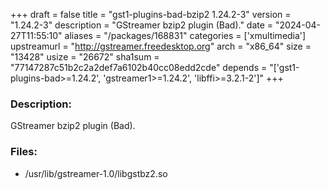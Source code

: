 +++
draft = false
title = "gst1-plugins-bad-bzip2 1.24.2-3"
version = "1.24.2-3"
description = "GStreamer bzip2 plugin (Bad)."
date = "2024-04-27T11:55:10"
aliases = "/packages/168831"
categories = ['xmultimedia']
upstreamurl = "http://gstreamer.freedesktop.org"
arch = "x86_64"
size = "13428"
usize = "26672"
sha1sum = "77147287c51b2c2a2def7a6102b40cc08edd2cde"
depends = "['gst1-plugins-bad>=1.24.2', 'gstreamer1>=1.24.2', 'libffi>=3.2.1-2']"
+++
### Description: 
GStreamer bzip2 plugin (Bad).

### Files: 
* /usr/lib/gstreamer-1.0/libgstbz2.so
